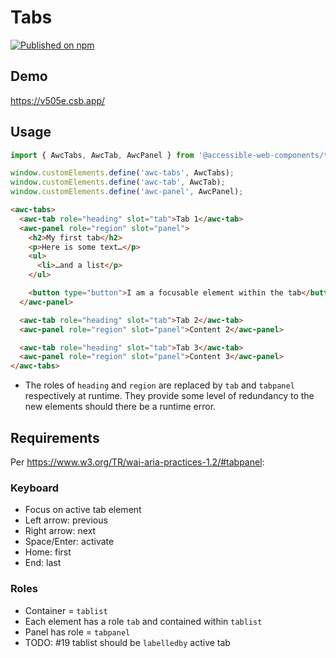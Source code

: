 # Tabs

[![Published on npm](https://img.shields.io/npm/v/@accessible-web-components/tabs.svg)](https://www.npmjs.com/package/@accessible-web-components/tabs)

## Demo
https://v505e.csb.app/

## Usage

```js
import { AwcTabs, AwcTab, AwcPanel } from '@accessible-web-components/tabs';

window.customElements.define('awc-tabs', AwcTabs);
window.customElements.define('awc-tab', AwcTab);
window.customElements.define('awc-panel', AwcPanel);
```

```html
<awc-tabs>
  <awc-tab role="heading" slot="tab">Tab 1</awc-tab>
  <awc-panel role="region" slot="panel">
    <h2>My first tab</h2>
    <p>Here is some text…</p>
    <ul>
      <li>…and a list</p>
    </ul>

    <button type="button">I am a focusable element within the tab</button>
  </awc-panel>

  <awc-tab role="heading" slot="tab">Tab 2</awc-tab>
  <awc-panel role="region" slot="panel">Content 2</awc-panel>

  <awc-tab role="heading" slot="tab">Tab 3</awc-tab>
  <awc-panel role="region" slot="panel">Content 3</awc-panel>
</awc-tabs>
```

- The roles of `heading` and `region` are replaced by `tab` and `tabpanel` respectively at runtime. They provide some level of redundancy to the new elements should there be a runtime error.

## Requirements

Per https://www.w3.org/TR/wai-aria-practices-1.2/#tabpanel:

### Keyboard
- Focus on active tab element
- Left arrow: previous
- Right arrow: next
- Space/Enter: activate
- Home: first
- End: last

### Roles
- Container = `tablist`
- Each element has a role `tab` and contained within `tablist`
- Panel has role = `tabpanel`
- TODO: #19 tablist should be `labelledby` active tab
